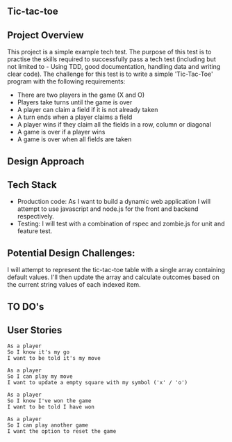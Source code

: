 ## Tic-tac-toe

## Project Overview

This project is a simple example tech test.  The purpose of this test is to practise the skills required to successfully pass a tech test (including but not limited to - Using TDD, good documentation, handling data and writing clear code).  The challenge for this test is to write a simple 'Tic-Tac-Toe' program with the following requirements:

- There are two players in the game (X and O)
- Players take turns until the game is over
- A player can claim a field if it is not already taken
- A turn ends when a player claims a field
- A player wins if they claim all the fields in a row, column or diagonal
- A game is over if a player wins
- A game is over when all fields are taken


## Design Approach

## Tech Stack

- Production code: As I want to build a dynamic web application I will attempt to use javascript and node.js for the front and backend respectively.
- Testing: I will test with a combination of rspec and zombie.js for unit and feature test.

## Potential Design Challenges:

I will attempt to represent the tic-tac-toe table with a single array containing default values. I'll then update the array and calculate outcomes based on the current string values of each indexed item.

## TO DO's


## User Stories

```
As a player
So I know it's my go
I want to be told it's my move

As a player
So I can play my move
I want to update a empty square with my symbol ('x' / 'o')

As a player
So I know I've won the game
I want to be told I have won

As a player
So I can play another game
I want the option to reset the game

```
